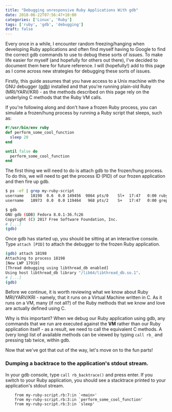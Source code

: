 ```yaml
---
title: "Debugging unresponsive Ruby Applications With gdb"
date: 2018-06-22T07:56:47+10:00
categories: ['Linux', 'Ruby']
tags: ['ruby', 'gdb', 'debugging']
draft: false
---
```


Every once in a while, I encounter random freezing/hanging when developing Ruby applications and often find myself having to Google to find the correct gdb commands to use to debug these sorts of issues. To make life easier for myself (and hopefully for others out there), I've decided to document them here for future reference. I will (hopefully!) add to this page as I come across new strategies for debugging these sorts of issues.

Firstly, this guide assumes that you have access to a Unix machine with the GNU debugger ([gdb](https://www.gnu.org/s/gdb/)) installed and that you're running plain-old Ruby (MRI/YARV/KRI) - as the methods described on this page rely on the underlying C methods that the Ruby VM calls.

 If you're following along and don't have a frozen Ruby process, you can simulate a frozen/hung process by running a Ruby script that sleeps, such as:

```ruby
#!/usr/bin/env ruby
def perform_some_cool_function 
  sleep 20
end

until false do
  perform_some_cool_function
end
```

The first thing we will need to do is attach gdb to the frozen/hung process. To do this, we will need to get the process ID (PID) of our frozen application and then fire up gdb.
  ```bash
  $ ps -ef | grep my-ruby-script
  username   18198  0.6  0.0 149456  9864 pts/0    Sl+  17:47   0:00 ruby my-ruby-script.rb
  username   18973  0.0  0.0 119464   968 pts/2    S+   17:47   0:00 grep --color=auto ruby

  $ gdb
  GNU gdb (GDB) Fedora 8.0.1-36.fc26
  Copyright (C) 2017 Free Software Foundation, Inc.
  # [...]
  (gdb) 
  ```
Once gdb has started up, you should be sitting at an interactive console. Type `attach [PID]` to attach the debugger to the frozen Ruby application.
  ```bash
  (gdb) attach 18198
  Attaching to process 18198
  [New LWP 17919]
  [Thread debugging using libthread_db enabled]
  Using host libthread_db library "/lib64/libthread_db.so.1".
  # [...]
  (gdb) 
  ```

Before we continue, it is worth reviewing what we know about Ruby MRI/YARV/KRI - namely, that it runs on a Virtual Machine written in C. As it runs on a VM, many (if not all?) of the Ruby methods that we know and love are actually defined using C.

Why is this important? When we debug our Ruby application using gdb, any commands that we run are executed against the __VM__ rather than our Ruby application itself - as a result, we need to call the equivalent C methods. A (very long) list of available methods can be viewed by typing `call rb_` and pressing tab twice, within gdb.

Now that we've got that out of the way, let's move on to the fun parts!

### Dumping a backtrace to the application's stdout stream.
In your gdb console, type `call rb_backtrace()` and press enter. If you switch to your Ruby application, you should see a stacktrace printed to your application's stdout stream.
```shell
	from my-ruby-script.rb:7:in `<main>'
	from my-ruby-script.rb:3:in `perform_some_cool_function'
	from my-ruby-script.rb:3:in `sleep'
```
